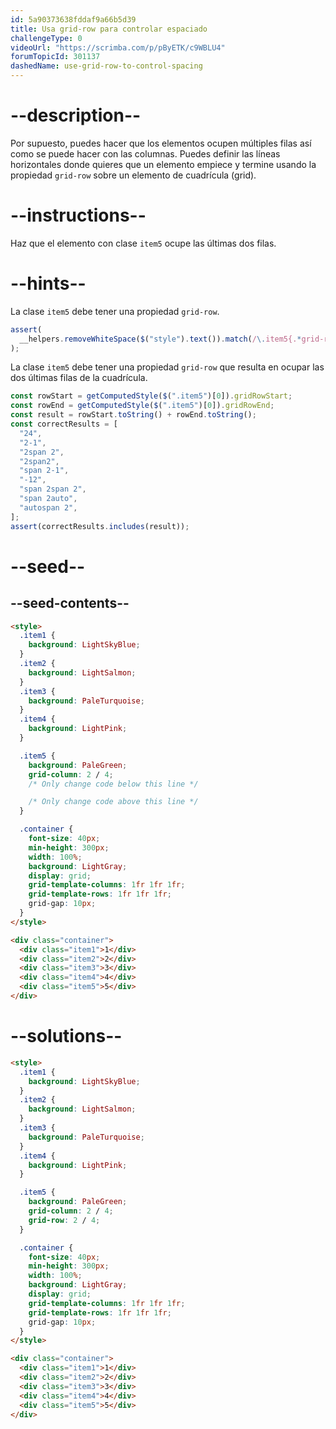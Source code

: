 ```yaml
---
id: 5a90373638fddaf9a66b5d39
title: Usa grid-row para controlar espaciado
challengeType: 0
videoUrl: "https://scrimba.com/p/pByETK/c9WBLU4"
forumTopicId: 301137
dashedName: use-grid-row-to-control-spacing
---
```


# --description--

Por supuesto, puedes hacer que los elementos ocupen múltiples filas así como se puede hacer con las columnas. Puedes definir las líneas horizontales donde quieres que un elemento empiece y termine usando la propiedad `grid-row` sobre un elemento de cuadrícula (grid).

# --instructions--

Haz que el elemento con clase `item5` ocupe las últimas dos filas.

# --hints--

La clase `item5` debe tener una propiedad `grid-row`.

```js
assert(
  __helpers.removeWhiteSpace($("style").text()).match(/\.item5{.*grid-row:.*}/g)
);
```

La clase `item5` debe tener una propiedad `grid-row` que resulta en ocupar las dos últimas filas de la cuadrícula.

```js
const rowStart = getComputedStyle($(".item5")[0]).gridRowStart;
const rowEnd = getComputedStyle($(".item5")[0]).gridRowEnd;
const result = rowStart.toString() + rowEnd.toString();
const correctResults = [
  "24",
  "2-1",
  "2span 2",
  "2span2",
  "span 2-1",
  "-12",
  "span 2span 2",
  "span 2auto",
  "autospan 2",
];
assert(correctResults.includes(result));
```

# --seed--

## --seed-contents--

```html
<style>
  .item1 {
    background: LightSkyBlue;
  }
  .item2 {
    background: LightSalmon;
  }
  .item3 {
    background: PaleTurquoise;
  }
  .item4 {
    background: LightPink;
  }

  .item5 {
    background: PaleGreen;
    grid-column: 2 / 4;
    /* Only change code below this line */

    /* Only change code above this line */
  }

  .container {
    font-size: 40px;
    min-height: 300px;
    width: 100%;
    background: LightGray;
    display: grid;
    grid-template-columns: 1fr 1fr 1fr;
    grid-template-rows: 1fr 1fr 1fr;
    grid-gap: 10px;
  }
</style>

<div class="container">
  <div class="item1">1</div>
  <div class="item2">2</div>
  <div class="item3">3</div>
  <div class="item4">4</div>
  <div class="item5">5</div>
</div>
```

# --solutions--

```html
<style>
  .item1 {
    background: LightSkyBlue;
  }
  .item2 {
    background: LightSalmon;
  }
  .item3 {
    background: PaleTurquoise;
  }
  .item4 {
    background: LightPink;
  }

  .item5 {
    background: PaleGreen;
    grid-column: 2 / 4;
    grid-row: 2 / 4;
  }

  .container {
    font-size: 40px;
    min-height: 300px;
    width: 100%;
    background: LightGray;
    display: grid;
    grid-template-columns: 1fr 1fr 1fr;
    grid-template-rows: 1fr 1fr 1fr;
    grid-gap: 10px;
  }
</style>

<div class="container">
  <div class="item1">1</div>
  <div class="item2">2</div>
  <div class="item3">3</div>
  <div class="item4">4</div>
  <div class="item5">5</div>
</div>
```
